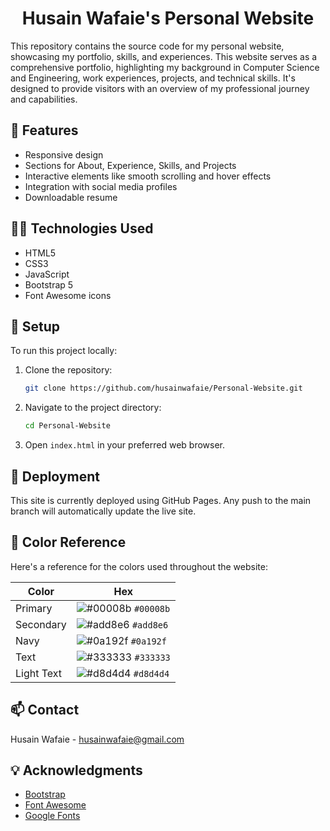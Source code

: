 # <h1 align="center"> Husain Wafaie's Personal Website </h1>

This repository contains the source code for my personal website, showcasing my portfolio, skills, and experiences. This website serves as a comprehensive portfolio, highlighting my background in Computer Science and Engineering, work experiences, projects, and technical skills. It's designed to provide visitors with an overview of my professional journey and capabilities.

## 🌟 Features

- Responsive design
- Sections for About, Experience, Skills, and Projects
- Interactive elements like smooth scrolling and hover effects
- Integration with social media profiles
- Downloadable resume

## 👨‍💻 Technologies Used

- HTML5
- CSS3
- JavaScript
- Bootstrap 5
- Font Awesome icons

## 🚜 Setup

To run this project locally:

1. Clone the repository:
   ```bash
   git clone https://github.com/husainwafaie/Personal-Website.git
   ```
2. Navigate to the project directory:
   ```bash
   cd Personal-Website
   ```
3. Open `index.html` in your preferred web browser.

## 🚀 Deployment

This site is currently deployed using GitHub Pages. Any push to the main branch will automatically update the live site.

##  🎨 Color Reference

Here's a reference for the colors used throughout the website:

| Color         | Hex                                                                |
| ------------- | ------------------------------------------------------------------ |
| Primary       | ![#00008b](https://via.placeholder.com/10/00008b?text=+) `#00008b` |
| Secondary     | ![#add8e6](https://via.placeholder.com/10/add8e6?text=+) `#add8e6` |
| Navy        | ![#0a192f](https://via.placeholder.com/10/0a192f?text=+) `#0a192f` |
| Text          | ![#333333](https://via.placeholder.com/10/333333?text=+) `#333333` |
| Light Text    | ![#d8d4d4](https://via.placeholder.com/10/d8d4d4?text=+) `#d8d4d4` |

## 📫 Contact

Husain Wafaie - [husainwafaie@gmail.com](mailto:husainwafaie@gmail.com)

## 💡 Acknowledgments

- [Bootstrap](https://getbootstrap.com/)
- [Font Awesome](https://fontawesome.com/)
- [Google Fonts](https://fonts.google.com/)

